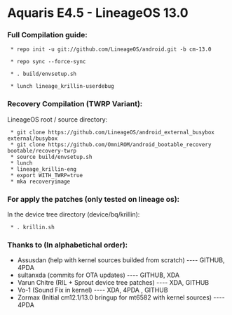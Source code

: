 Aquaris E4.5 - LineageOS 13.0
==============

### Full Compilation guide:

     * repo init -u git://github.com/LineageOS/android.git -b cm-13.0

     * repo sync --force-sync 

     * . build/envsetup.sh

     * lunch lineage_krillin-userdebug

### Recovery Compilation (TWRP Variant):

  LineageOS root / source directory:

     * git clone https://github.com/LineageOS/android_external_busybox external/busybox
     * git clone https://github.com/OmniROM/android_bootable_recovery bootable/recovery-twrp
     * source build/envsetup.sh
     * lunch
     * lineage_krillin-eng
     * export WITH_TWRP=true
     * mka recoveryimage

### For apply the patches (only tested on lineage os):

  In the device tree directory (device/bq/krillin):

     * . krillin.sh

### Thanks to (In alphabetichal order):

 * Assusdan (help with kernel sources builded from scratch) ---- GITHUB, 4PDA
 * sultanxda (commits for OTA updates) ---- GITHUB, XDA
 * Varun Chitre (RIL + Sprout device tree patches) ---- XDA, GITHUB
 * Vo-1 (Sound Fix in kernel) ---- XDA, 4PDA , GITHUB
 * Zormax (Initial cm12.1/13.0 bringup for mt6582 with kernel sources) ---- 4PDA
